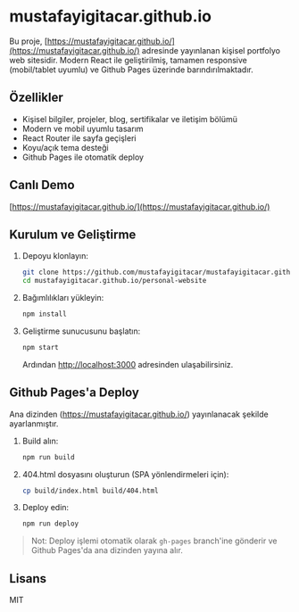 

# mustafayigitacar.github.io

Bu proje, [https://mustafayigitacar.github.io/](https://mustafayigitacar.github.io/) adresinde yayınlanan kişisel portfolyo web sitesidir. Modern React ile geliştirilmiş, tamamen responsive (mobil/tablet uyumlu) ve Github Pages üzerinde barındırılmaktadır.

## Özellikler
- Kişisel bilgiler, projeler, blog, sertifikalar ve iletişim bölümü
- Modern ve mobil uyumlu tasarım
- React Router ile sayfa geçişleri
- Koyu/açık tema desteği
- Github Pages ile otomatik deploy

## Canlı Demo
[https://mustafayigitacar.github.io/](https://mustafayigitacar.github.io/)

## Kurulum ve Geliştirme
1. Depoyu klonlayın:
   ```bash
   git clone https://github.com/mustafayigitacar/mustafayigitacar.github.io.git
   cd mustafayigitacar.github.io/personal-website
   ```
2. Bağımlılıkları yükleyin:
   ```bash
   npm install
   ```
3. Geliştirme sunucusunu başlatın:
   ```bash
   npm start
   ```
   Ardından [http://localhost:3000](http://localhost:3000) adresinden ulaşabilirsiniz.

## Github Pages'a Deploy
Ana dizinden (https://mustafayigitacar.github.io/) yayınlanacak şekilde ayarlanmıştır.

1. Build alın:
   ```bash
   npm run build
   ```
2. 404.html dosyasını oluşturun (SPA yönlendirmeleri için):
   ```bash
   cp build/index.html build/404.html
   ```
3. Deploy edin:
   ```bash
   npm run deploy
   ```

> Not: Deploy işlemi otomatik olarak `gh-pages` branch'ine gönderir ve Github Pages'da ana dizinden yayına alır.

## Lisans
MIT 

